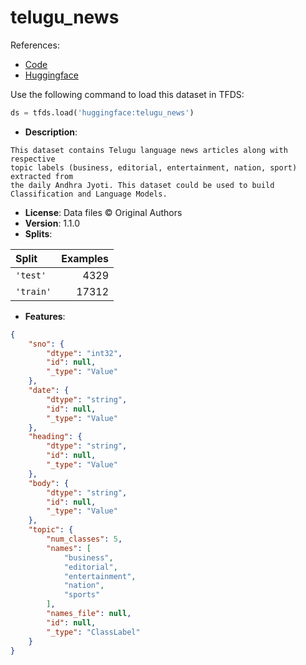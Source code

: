 # telugu_news

References:

*   [Code](https://github.com/huggingface/datasets/blob/master/datasets/telugu_news)
*   [Huggingface](https://huggingface.co/datasets/telugu_news)



Use the following command to load this dataset in TFDS:

```python
ds = tfds.load('huggingface:telugu_news')
```

*   **Description**:

```
This dataset contains Telugu language news articles along with respective
topic labels (business, editorial, entertainment, nation, sport) extracted from
the daily Andhra Jyoti. This dataset could be used to build Classification and Language Models.
```

*   **License**: Data files © Original Authors
*   **Version**: 1.1.0
*   **Splits**:

Split  | Examples
:----- | -------:
`'test'` | 4329
`'train'` | 17312

*   **Features**:

```json
{
    "sno": {
        "dtype": "int32",
        "id": null,
        "_type": "Value"
    },
    "date": {
        "dtype": "string",
        "id": null,
        "_type": "Value"
    },
    "heading": {
        "dtype": "string",
        "id": null,
        "_type": "Value"
    },
    "body": {
        "dtype": "string",
        "id": null,
        "_type": "Value"
    },
    "topic": {
        "num_classes": 5,
        "names": [
            "business",
            "editorial",
            "entertainment",
            "nation",
            "sports"
        ],
        "names_file": null,
        "id": null,
        "_type": "ClassLabel"
    }
}
```


